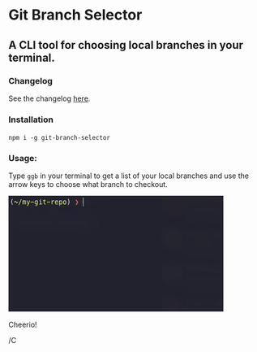 # Git Branch Selector

## A CLI tool for choosing local branches in your terminal.

### Changelog

See the changelog [here](CHANGELOG.md).

### Installation

`npm i -g git-branch-selector`

### Usage:

Type `ggb` in your terminal to get a list of your local branches and use the arrow keys to choose what branch to checkout.

![Usage](https://raw.githubusercontent.com/christianalares/git-branch-selector/master/screenshot.gif)

Cheerio!

/C
